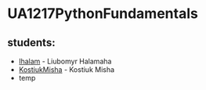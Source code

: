 # UA1217PythonFundamentals

## students:
- [lhalam](https://github.com/lhalam) - Liubomyr Halamaha
- [KostiukMisha](https://github.com/KostiukMisha) - Kostiuk Misha
- temp
